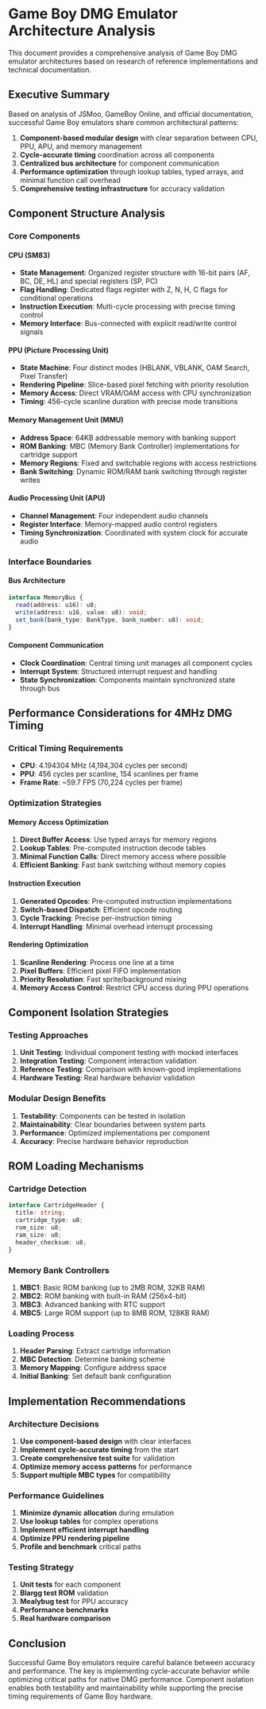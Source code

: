 # Game Boy DMG Emulator Architecture Analysis

This document provides a comprehensive analysis of Game Boy DMG emulator architectures based on research of reference implementations and technical documentation.

## Executive Summary

Based on analysis of JSMoo, GameBoy Online, and official documentation, successful Game Boy emulators share common architectural patterns:

1. **Component-based modular design** with clear separation between CPU, PPU, APU, and memory management
2. **Cycle-accurate timing** coordination across all components
3. **Centralized bus architecture** for component communication
4. **Performance optimization** through lookup tables, typed arrays, and minimal function call overhead
5. **Comprehensive testing infrastructure** for accuracy validation

## Component Structure Analysis

### Core Components

#### CPU (SM83)

- **State Management**: Organized register structure with 16-bit pairs (AF, BC, DE, HL) and special registers (SP, PC)
- **Flag Handling**: Dedicated flags register with Z, N, H, C flags for conditional operations
- **Instruction Execution**: Multi-cycle processing with precise timing control
- **Memory Interface**: Bus-connected with explicit read/write control signals

#### PPU (Picture Processing Unit)

- **State Machine**: Four distinct modes (HBLANK, VBLANK, OAM Search, Pixel Transfer)
- **Rendering Pipeline**: Slice-based pixel fetching with priority resolution
- **Memory Access**: Direct VRAM/OAM access with CPU synchronization
- **Timing**: 456-cycle scanline duration with precise mode transitions

#### Memory Management Unit (MMU)

- **Address Space**: 64KB addressable memory with banking support
- **ROM Banking**: MBC (Memory Bank Controller) implementations for cartridge support
- **Memory Regions**: Fixed and switchable regions with access restrictions
- **Bank Switching**: Dynamic ROM/RAM bank switching through register writes

#### Audio Processing Unit (APU)

- **Channel Management**: Four independent audio channels
- **Register Interface**: Memory-mapped audio control registers
- **Timing Synchronization**: Coordinated with system clock for accurate audio

### Interface Boundaries

#### Bus Architecture

```typescript
interface MemoryBus {
  read(address: u16): u8;
  write(address: u16, value: u8): void;
  set_bank(bank_type: BankType, bank_number: u8): void;
}
```

#### Component Communication

- **Clock Coordination**: Central timing unit manages all component cycles
- **Interrupt System**: Structured interrupt request and handling
- **State Synchronization**: Components maintain synchronized state through bus

## Performance Considerations for 4MHz DMG Timing

### Critical Timing Requirements

- **CPU**: 4.194304 MHz (4,194,304 cycles per second)
- **PPU**: 456 cycles per scanline, 154 scanlines per frame
- **Frame Rate**: ~59.7 FPS (70,224 cycles per frame)

### Optimization Strategies

#### Memory Access Optimization

1. **Direct Buffer Access**: Use typed arrays for memory regions
2. **Lookup Tables**: Pre-computed instruction decode tables
3. **Minimal Function Calls**: Direct memory access where possible
4. **Efficient Banking**: Fast bank switching without memory copies

#### Instruction Execution

1. **Generated Opcodes**: Pre-computed instruction implementations
2. **Switch-based Dispatch**: Efficient opcode routing
3. **Cycle Tracking**: Precise per-instruction timing
4. **Interrupt Handling**: Minimal overhead interrupt processing

#### Rendering Optimization

1. **Scanline Rendering**: Process one line at a time
2. **Pixel Buffers**: Efficient pixel FIFO implementation
3. **Priority Resolution**: Fast sprite/background mixing
4. **Memory Access Control**: Restrict CPU access during PPU operations

## Component Isolation Strategies

### Testing Approaches

1. **Unit Testing**: Individual component testing with mocked interfaces
2. **Integration Testing**: Component interaction validation
3. **Reference Testing**: Comparison with known-good implementations
4. **Hardware Testing**: Real hardware behavior validation

### Modular Design Benefits

1. **Testability**: Components can be tested in isolation
2. **Maintainability**: Clear boundaries between system parts
3. **Performance**: Optimized implementations per component
4. **Accuracy**: Precise hardware behavior reproduction

## ROM Loading Mechanisms

### Cartridge Detection

```typescript
interface CartridgeHeader {
  title: string;
  cartridge_type: u8;
  rom_size: u8;
  ram_size: u8;
  header_checksum: u8;
}
```

### Memory Bank Controllers

1. **MBC1**: Basic ROM banking (up to 2MB ROM, 32KB RAM)
2. **MBC2**: ROM banking with built-in RAM (256x4-bit)
3. **MBC3**: Advanced banking with RTC support
4. **MBC5**: Large ROM support (up to 8MB ROM, 128KB RAM)

### Loading Process

1. **Header Parsing**: Extract cartridge information
2. **MBC Detection**: Determine banking scheme
3. **Memory Mapping**: Configure address space
4. **Initial Banking**: Set default bank configuration

## Implementation Recommendations

### Architecture Decisions

1. **Use component-based design** with clear interfaces
2. **Implement cycle-accurate timing** from the start
3. **Create comprehensive test suite** for validation
4. **Optimize memory access patterns** for performance
5. **Support multiple MBC types** for compatibility

### Performance Guidelines

1. **Minimize dynamic allocation** during emulation
2. **Use lookup tables** for complex operations
3. **Implement efficient interrupt handling**
4. **Optimize PPU rendering pipeline**
5. **Profile and benchmark** critical paths

### Testing Strategy

1. **Unit tests** for each component
2. **Blargg test ROM** validation
3. **Mealybug test** for PPU accuracy
4. **Performance benchmarks**
5. **Real hardware comparison**

## Conclusion

Successful Game Boy emulators require careful balance between accuracy and performance. The key is implementing cycle-accurate behavior while optimizing critical paths for native DMG performance. Component isolation enables both testability and maintainability while supporting the precise timing requirements of Game Boy hardware.
